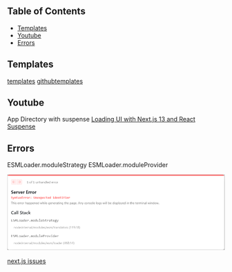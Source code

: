 ## Table of Contents

- [Templates](#templates)
- [Youtube](#templates)
- [Errors](#errors)

## Templates

[templates](https://vercel.com/templates/next.js/skeleton)
[githubtemplates](https://github.com/topics/nextjs-template)

## Youtube

App Directory with suspense
[Loading UI with Next.js 13 and React Suspense](https://www.youtube.com/watch?v=2o5m1ovfl3c)

## Errors

ESMLoader.moduleStrategy
ESMLoader.moduleProvider

![ESMLoader](../assets/images/ESMLoader.moduleStrategy.png)

[next.js issues](https://github.com/vercel/next.js/issues/39375)
